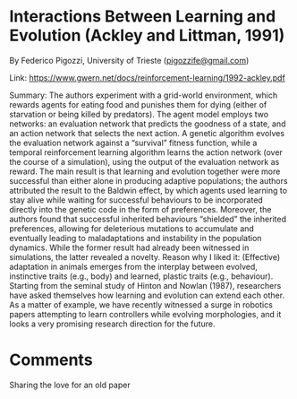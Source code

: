 # Interactions Between Learning and Evolution (Ackley and Littman, 1991)

By Federico Pigozzi, University of Trieste (pigozzife@gmail.com)

Link: https://www.gwern.net/docs/reinforcement-learning/1992-ackley.pdf

Summary: The authors experiment with a grid-world environment, which rewards agents for eating food and punishes them for dying (either of starvation or being killed by predators). The agent model employs two networks: an evaluation network that predicts the goodness of a state, and an action network that selects the next action. A genetic algorithm evolves the evaluation network against a “survival” fitness function, while a temporal reinforcement learning algorithm learns the action network (over the course of a simulation), using the output of the evaluation network as reward. The main result is that learning and evolution together were more successful than either alone in producing adaptive populations; the authors attributed the result to the Baldwin effect, by which agents used learning to stay alive while waiting for successful behaviours to be incorporated directly into the genetic code in the form of preferences. Moreover, the authors found that successful inherited behaviours “shielded” the inherited preferences, allowing for deleterious mutations to accumulate and eventually leading to maladaptations and instability in the population dynamics. While the former result had already been witnessed in simulations, the latter revealed a novelty. Reason why I liked it: (Effective) adaptation in animals emerges from the interplay between evolved, instinctive traits (e.g., body) and learned, plastic traits (e.g., behaviour). Starting from the seminal study of Hinton and Nowlan (1987), researchers have asked themselves how learning and evolution can extend each other. As a matter of example, we have recently witnessed a surge in robotics papers attempting to learn controllers while evolving morphologies, and it looks a very promising research direction for the future.

# Comments
Sharing the love for an old paper
